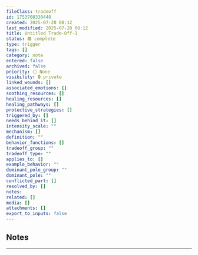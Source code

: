 ```yaml
---
fileClass: tradeoff
id: 1753708330448
created: 2025-07-28 08:12
last_modified: 2025-07-28 08:12
title: Untitled Trade-Off-1
status: 🟩 complete
type: trigger
tags: []
category: note
entered: false
archived: false
priority: ⚪ None
visibility: 🔒 private
linked_wounds: []
associated_emotions: []
soothing_resources: []
healing_resources: []
healing_pathways: []
protective_strategies: []
triggered_by: []
needs_behind_it: []
intensity_scale: ""
mechanism: []
definition: ""
behavior_functions: []
tradeoff_group: ""
tradeoff_type: ""
applies_to: []
example_behavior: ""
dominant_pole_group: ""
dominant_pole: ""
conflicted_part: []
resolved_by: []
notes: 
related: []
media: []
attachments: []
export_to_inputs: false
---
```


## Notes
---


